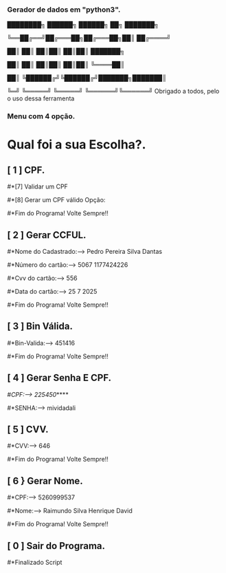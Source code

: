 
### Gerador de dados em "python3".

████████╗ ██████╗  ██████╗ ██╗     ███████╗

╚══██╔══╝██╔═══██╗██╔═══██╗██║     ██╔════╝

██║   ██║   ██║██║   ██║██║     ███████╗

██║   ██║   ██║██║   ██║██║     ╚════██║

██║   ╚██████╔╝╚██████╔╝███████╗███████║

╚═╝    ╚═════╝  ╚═════╝ ╚══════╝╚══════╝ 
 Obrigado a todos, pelo o uso dessa ferramenta

### Menu com 4 opção.
# Qual foi a sua Escolha?.

## [ 1 ] CPF.  
#*[7] Validar um CPF

#*[8] Gerar um CPF válido
Opção:

#*Fim do Programa! Volte Sempre!!


## [ 2 ] Gerar CCFUL. 
#*Nome do Cadastrado:--> Pedro Pereira Silva Dantas

#*Número do cartão:--> 5067 1177424226

#*Cvv do cartão:--> 556

#*Data do cartão:--> 25 7 2025

#*Fim do Programa! Volte Sempre!!


## [ 3 ] Bin Válida.      

#*Bin-Valida:-->  451416

#*Fim do Programa! Volte Sempre!!

## [ 4 ] Gerar Senha E CPF. 

#*CPF:-->  225450*****

#*SENHA:-->  mividadali


## [ 5 ] CVV.             

#*CVV:-->  646

#*Fim do Programa! Volte Sempre!!

## [ 6 } Gerar Nome.     

#*CPF:--> 5260999537

#*Nome:--> Raimundo Silva Henrique David

#*Fim do Programa! Volte Sempre!!

## [ 0 ] Sair do Programa. 

#*Finalizado Script 
